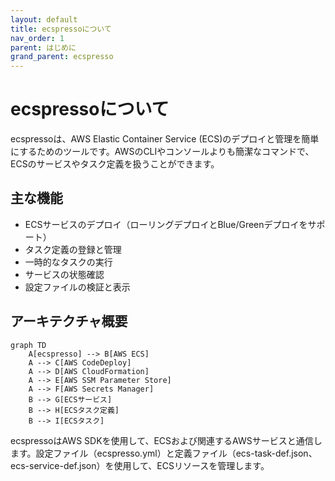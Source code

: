 ```yaml
---
layout: default
title: ecspressoについて
nav_order: 1
parent: はじめに
grand_parent: ecspresso
---
```


# ecspressoについて

ecspressoは、AWS Elastic Container Service (ECS)のデプロイと管理を簡単にするためのツールです。AWSのCLIやコンソールよりも簡潔なコマンドで、ECSのサービスやタスク定義を扱うことができます。

## 主な機能

- ECSサービスのデプロイ（ローリングデプロイとBlue/Greenデプロイをサポート）
- タスク定義の登録と管理
- 一時的なタスクの実行
- サービスの状態確認
- 設定ファイルの検証と表示

## アーキテクチャ概要

```mermaid
graph TD
    A[ecspresso] --> B[AWS ECS]
    A --> C[AWS CodeDeploy]
    A --> D[AWS CloudFormation]
    A --> E[AWS SSM Parameter Store]
    A --> F[AWS Secrets Manager]
    B --> G[ECSサービス]
    B --> H[ECSタスク定義]
    B --> I[ECSタスク]
```

ecspressoはAWS SDKを使用して、ECSおよび関連するAWSサービスと通信します。設定ファイル（ecspresso.yml）と定義ファイル（ecs-task-def.json、ecs-service-def.json）を使用して、ECSリソースを管理します。
